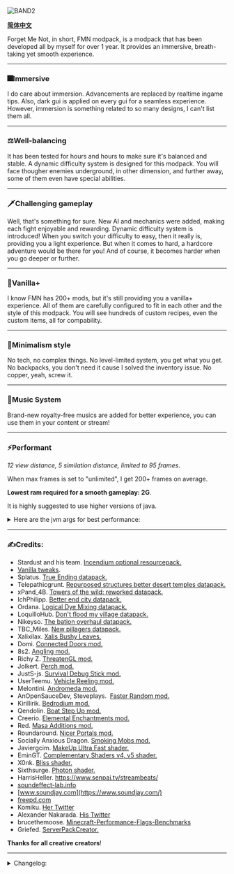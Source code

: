 ![BAND2](https://github.com/Rad586/Forget-Me-Not/assets/99306685/4bf45780-aa77-40ee-a769-95897a52e8e5)

[**简体中文**](./cn/README.md)

Forget Me Not, in short, FMN modpack, is a modpack that has been developed all by myself for over 1 year. It provides an immersive, breath-taking yet smooth experience. 

***
### **🎆Immersive**
I do care about immersion. Advancements are replaced by realtime ingame tips. Also, dark gui is applied on every gui for a seamless experience.
However, immersion is something related to so many designs, I can't list them all. 

***
### **⚖Well-balancing**
It has been tested for hours and hours to make sure it's balanced and stable. A dynamic difficulty system is designed for this modpack. You will face thougher enemies underground, in other dimension, and further away, some of them even have special abilities. 

***
### **🗡Challenging gameplay**
Well, that's something for sure. New AI and mechanics were added, making each fight enjoyable and rewarding. Dynamic difficulty system is introduced! When you switch your difficulty to easy, then it really is, providing you a light experience. But when it comes to hard, a hardcore adventure would be there for you! And of course, it becomes harder when you go deeper or further. 

***
### **🌿Vanilla+**
I know FMN has 200+ mods, but it's still providing you a vanilla+ experience. All of them are carefully configured to fit in each other and the style of this modpack. You will see hundreds of custom recipes, even the custom items, all for compability. 

***
### **🎨Minimalism style**
No tech, no complex things. No level-limited system, you get what you get. No backpacks, you don't need it cause I solved the inventory issue. No copper, yeah, screw it. 

***
### **🎵Music System**
Brand-new royalty-free musics are added for better experience, you can use them in your content or stream! 

***
### **⚡Performant**

_12 view distance, 5 similation distance, limited to 95 frames_. 

When max frames is set to "unlimited", I get 200+ frames on average. 

**Lowest ram required for a smooth gameplay: 2G**.

It is highly suggested to use higher versions of java. 
<details>
<summary>Here are the jvm args for best performance: </summary>
**Allocates 6G by default, change xms and xmx to fit your own need**: 

`-Xms6G -Xmx6G -XX:+UnlockExperimentalVMOptions -XX:+UseShenandoahGC -XX:AllocatePrefetchStyle=1 -XX:ShenandoahGuaranteedGCInterval=1000000 -XX:+SegmentedCodeCache -XX:ReservedCodeCacheSize=188m -XX:NonProfiledCodeHeapSize=80m -XX:ProfiledCodeHeapSize=96m -XX:NonNMethodCodeHeapSize=12m -XX:MetaspaceSize=320m -XX:+AlwaysActAsServerClassMachine -XX:+AlwaysPreTouch -XX:+PerfDisableSharedMem -XX:+UseNUMA -XX:+UseNewLongLShift -XX:+UseVectorCmov -XX:+UseFastStosb -XX:-DontCompileHugeMethods -XX:+UseCompressedOops -XX:+UseCompressedClassPointers -XX:+UseLargePages -XX:+UseFastUnorderedTimeStamps -XX:+UseCriticalJavaThreadPriority`
</details>

***
### **✍Credits**: 
* Stardust and his team. [Incendium optional resourcepack.](https://modrinth.com/resourcepack/incendium-optional-resourcepack)
* [Vanilla tweaks](https://vanillatweaks.net/). 
* Splatus. [True Ending datapack.](https://modrinth.com/datapack/true-ending)
* Telepathicgrunt. [Repurposed structures better desert temples datapack.](https://modrinth.com/datapack/repurposed-structures-better-desert-temples-compat)
* xPand_4B. [Towers of the wild: reworked datapack.](https://modrinth.com/datapack/towers-of-the-wild-reworked)
* IchPhilipp. [Better end city datapack.](https://www.planetminecraft.com/data-pack/better-end-city-by-ichphilipp/)
* Ordana. [Logical Dye Mixing datapack.](https://modrinth.com/datapack/logical-dye-mixing)
* LoquilloHub. [Don't flood my village datapack.](https://modrinth.com/datapack/dfmv)
* Nikeyso. [The bation overhaul datapack.](https://modrinth.com/datapack/the-bastion-overhaul)
* TBC_Miles. [New pillagers datapack.](https://www.planetminecraft.com/data-pack/new-pillagers-better-structures/)
* Xalixilax. [Xalis Bushy Leaves.](https://modrinth.com/resourcepack/xalis-bushy-leaves)
* Domi. [Connected Doors mod.](https://modrinth.com/mod/connected-doors)
* 8s2. [Angling mod.](https://modrinth.com/mod/angling)
* Richy Z. [ThreatenGL mod.](https://github.com/Numelon-Softworks/ThreatenGL)
* Jolkert. [Perch mod.](https://modrinth.com/mod/perch/version/1.0.0-1.19.2)
* JustS-js. [Survival Debug Stick mod.](https://modrinth.com/mod/survival-debug-stick)
* UserTeemu. [Vehicle Reeling mod.](https://modrinth.com/mod/vehicle-reeling/versions)
* Melontini. [Andromeda mod.](https://modrinth.com/mod/andromeda)
* AnOpenSauceDev, Steveplays.  [Faster Random mod.](https://modrinth.com/mod/faster-random)
* Kirillirik. [Bedrodium mod.](https://modrinth.com/mod/bedrodium)
* Qendolin. [Boat Step Up mod.](https://modrinth.com/mod/boatstepup)
* Creerio. [Elemental Enchantments mod.](https://modrinth.com/mod/elemental-enchantments)
* Red. [Masa Additions mod.](https://modrinth.com/mod/masaadditions)
* Roundaround. [Nicer Portals mod.](https://modrinth.com/mod/nicer-portals)
* Socially Anxious Dragon. [Smoking Mobs mod.](https://modrinth.com/mod/smoking_mobs)
* Javiergcim. [MakeUp Ultra Fast shader.](https://modrinth.com/shader/makeup-ultra-fast-shaders)
* EminGT. [Complementary Shaders v4, v5 shader.](https://modrinth.com/shader/complementary-unbound)
* X0nk. [Bliss shader.](https://modrinth.com/shader/bliss-shader)
* Sixthsurge. [Photon shader.](https://github.com/sixthsurge/photon?tab=MIT-1-ov-file)
* HarrisHeller. https://www.senpai.tv/streambeats/
* [soundeffect-lab.info](https://soundeffect-lab.info/)
* [www.soundjay.com](https://www.soundjay.com/)
* [freepd.com](https://freepd.com/)
* Komiku. [Her Twitter](https://twitter.com/RrrrroseAzerty)
* Alexander Nakarada. [His Twitter](https://twitter.com/thenakarada)
* brucethemoose. [Minecraft-Performance-Flags-Benchmarks](https://github.com/brucethemoose/Minecraft-Performance-Flags-Benchmarks)
* Griefed. [ServerPackCreator.](https://serverpackcreator.de/#/)

**Thanks for all creative creators**! 

***
<details>
<summary>Changelog: </summary>


### **2.7.0**
  - Brewing revolusion! Added 66 potion effects with their recipes(kjs)! Be aware, witches may throw these potions towards you(kjs)!
  - More enchantments! Added 28 new enchantments(kjs)! Some curses are useful, sometimes...
  - Pillagers, vindicators, piglins, piglin brutes may use different weapons with special abilities(kjs)!
  - Added threatengl, which brings explosive client performance boost.
  - Option presets thanks to options profile mod!
  - Refactored scripts for twice, now it should be much more performant(kjs).
  - Rethought, and improved combat experience. Now you can deal damage instantly, and attack faster(of course with a bit lower damage). Also, "hold to attack" was banned for the new "click to attack" experience.
  - Added icterine. Though I disabled almost all advancement, there're still some to keep incendium working.
  - Added geckolib armor compat. I doubt if this will boost performance...
  - Reverted terrain height modification in tectonic.
  - New item: medallion of undying(kjs)! A nether-only version of totem of undying, can be crafted with gold blocks!
  - Not-new weapon(forgot to list in 2.5.0): snowwhisper! It's a katana which can perform special combinations of attack based on sprint/courch/mid-air! Killing strays may drop this weapon.
  - New weapon: inferno! It's a staff with the ability to summon fireballs! Shift+right click to merge all small fireballs into a big one; right click to shoot a single fireball! Killing husks may drop this weapon.
  - New item: heart of demon! It revives you... or not? Dropped by wither or wither skeletons!
  - Vanilla bug fixed: end-to-overworld travel will NOT clear your potion effects now, besides jump boost and slow falling(kjs).
  - Vanilla bug fixed: player re-loggin will NOT reset the amplifier of potion effects now(kjs).
  - Tried fixing NaN health bug on player(kjs).
  - Someone forgot to add a recipe for gold keys and void keys, now they can be crafted, I promise.
  - Replaced mysterious bundle with the one in andromeda. It's funny to throw them everywhere.
  - Replaced dismount on hurt feature with the one in andromeda.
  - Implemented some creeper mechanics(kjs), disabled mob griefing gamerule and removed health blast.
  - Replaced wither skeleton skulls with skeleton skulls in outposts in nether.
  - Rebalanced loot in underground structures of terralith, also nuked copper there. You can't hide from me <evil laugh>.
  - Drowns will spawn in the pools of caves now.
  - You may encounter illusioner disguised pillager! The pillager is sus(kjs)...
  - Killing player for 3 times heals ender dragon by 50% of its max health(kjs). Enderdragon, I've come to bargain...what?
  - Increased damage of enderdragon by about 1.3x. *evil laugh*
  - Being killed by ender dragon decreases your max health by 1 in total(kjs).
  - Fixed the health of ender dragon being null on last hit(kjs).
  - Eye of ender will glow after being dropped(kjs).
  - Removed "no slime block fall damage" feature(kjs).
  - Implemented item toss, removed droplight and its dependencies(kjs).
  - Updated zh_cn translation.
  - Moved options.txt to kubejs/config folder, now it won't override user configs(kjs).
  - Red nether bricks now drops nether bricks if mined without silk touch.
  - Dropping into the void of end will teleport you back to the surface, at the cost of 6 hearts.
  - Pre-loads nether and end to avoid teleportation lags on the first time(kjs).
  - You won't spawn on mountains now.
  - Removed nullscape.
  - Removed spoorn bounty mobs.
  - Removed spark. Why I'm always forgetting about this...
  - Removed arrow entity loop drop.
  - Removed remove kjs default lang.
  - Removed health blast.
  - Added morejs.
  - Added stoneworks. More blocks for builders!
  - Added texels paintings.
  - Added this is what u need.
  - Added back fuel info.
  - Added back shulker loader.
  - Updated modernfix.
  - Updated immediately fast.
  - Updated faster random.
  - Updated bad optimizations.
  - Updated kubejs.
  - Updated emi.
  - Updated fancy menu.
  - Updated fabrication.

### **2.5.0**
  - Entity AI optimizations thanks to mobtimizations!
  - Overhauled end biomes thanks to nullscape! Also comes with new implementions of gravity in end(kjs)!
  - Optimized world generation. It might stutter a bit(since the chunk is loading too fast) on launch, but it should be fine shortly. Capped chunk builder thread to 2 so there will be less lag spikes. Basicly, it's about less, and less fancy features, and two less layers of noises.
  - Updated faster random. Worldgen should be faster now, though you may face some inconsistencies in old worlds.
  - Rewrote scripts, some would be much faster now, some get much better readability(kjs).
  - Overhauled enchanting system. Anvil's cap has been set to 50, but you won't get cursed for enchanting too much.
  - Vaster landscape!
  - Progressive bosses mod has been replaced by be style wither and true ending now. Enjoy the boss fight!
  - Now you can toggle auto pickup! Small, but revolutionary.
  - Deduplicated some feature and structure generation to make worldgen faster and more consistent.
  - Fixed end to overworld teleportation trggering respawn scripts(kjs).
  - Mob attacks may inflict you with special effects! That's what we need to make those mobs more "special"!
  - Fixed time command messing up the blood moon event(kjs).
  - When having glowing effect, being hit makes nearby monsters target you(kjs).
  - Reduced lag spikes in shattered savanna and dark forests.
  - Replaced structure essentials with async locator.
  - Better configured servercore so there will be less lag spikes.
  - Tiny optimization to piglins.
  - Creepers may cause area effect cloud on explosion(kjs).
  - Pillagers may shoot firework rockets, even blow their goat horn(kjs)!
  - Candle-like flower placing behavior thanks to flower patch! Also made these flowers generate in world!
  - Fancier swamp thanks to swampier swamps! Also, like newer versions of Minecraft, skeletons that shoot poisonous arrows will spawn in swamps!
  - Now there won't be incompabilities with world map mods(kjs).
  - New tower varients thanks to myself and totw modded! You can take my structures to your modpack, I'm just too lazy to make a seperate datapack.
  - New structures thanks to hopo better ruined portals! Some of them are burried underground, but I made them generate on the surface lol. Also coming with some balance tweaks.
  - New transportation method, carts! You can pull it yourself, or a horse!
  - New transportation method, amethyst feather(kjs)! It grants you the ability to glide for a short time!
  - You can't break guarded chests now(but you can still bomb them or use a hopper).
  - You can't use pearls in water now(kjs)!
  - Parrots won't get off for falling! Also, if you have a parrot on shoulder, you are immune to fall damage(kjs). Added perge.
  - You can use debug stick in survival mode with limited function now. Added survival debug stick.
  - Tiny storage thanks to andromeda! Now you can store items in crafting slots, just like those good ol' days!
  - Backported wolves thanks to backported wolves mod!
  - Now you can only have 3 wolves(kjs).
  - The arrow used to kill the entity drops itself. Added arrow entity loot drop.
  - Ruined portals chests have a low chance to summon cursed armor! Be aware, these creatures(or armor sets?) are from the nether, they can break blocks!
  - Now you can place ladder without supporting blocks! Added lengthy ladders.
  - Now you can crouch to hit villager guards. Also, hitting iron golems and villagers requires crouching too(kjs).
  - Added vehicle reeling.
  - Implemented torch hit in a genius way. Removed torch hit.
  - Fixed pets not being full health after tamed(kjs).
  - Fixed loot tables of living things mod.
  - Fixed fake weakness effect caused by creeper explosion(kjs).
  - Mobs leave boat/minecart when hurt by player(kjs).
  - Getting hit underwater lowers your air level(kjs).
  - Players can avoid insta-death once for every 6 days(kjs).
  - Tamed entities won't die from *some* damage sources(kjs).
  - Villager trades won't reset now, but keep in mind that their trade won't reset on workstation change! Also balanced villager trade.
  - Attacking iron golem or snow golem with matching tool deals extra damage(kjs).
  - Holding a shield when on fire damages it(kjs).
  - Disabled charged creeper spawning.
  - Nuked allays(for performance).
  - Enabled magnets(andromeda).
  - Death dropped items won't despawn now(kjs).
  - Implemented manually dismount(kjs). Removed this boat is mine.
  - Implemented bed benefits(kjs). Removed bed benefits.
  - Capped max milk bucket stack size to 4.
  - No fall damage on slime blocks anyway(kjs)!
  - Right-clickable recovery compass and clock(kjs).
  - Disabled tempting villagers using emerald blocks(for performance).
  - Removed combat enchantments(for performance).
  - Some animals won't despawn now, enjoy farming!
  - Changed spread type and salt of some structures.
  - Nuked copper in illagers' jungle fort and villagers' ship.
  - Corrected those dumb misspells("dialouge") in the lang file of kubejs(kjs).
  - Sorted server scripts(kjs).
  - Tooltip for spawners and debug stick(kjs).
  - Added kubejs additions.
  - Other things I forgot or too lazy to list.
  - Removed environmental creepers. It's function has been implemented in majrusz's difficulty.
  - Removed dragon fight. It causes crashes during the dragon fight.
  - Removed glow inc sac, it's function has been implemented in unaverage tweaks.
  - Removed custom speed, it's causing some rare crash.
  - Updated tectonic.
  - Updated andromeda.
  - Updated unaverage tweaks.
  - Updated fabrication.
  - Updated modernfix.
  - Updated immediately fast.
  - Updated bad optimizations.
  - Updated emi x2.
  - Updated fancymenu x3.
  - Updated library mods: fabric language kotlin, architectury, cupboard, konkrete and rhino.
  - Updated fabric loader.

### **2.3.0**
  - Monsters' great fight back!Pillagers may use firerockets(for once), mob groups may appear, creepers have explode dmg reduction, and have a chance to carry debuffs, evokers may use their totem, undead armys would appear if you killed too many of their fellows.After slaying the ender dragon, monsters would be even more deadly.Added majruszs difficulty.
  - Many-many blocks now has roughness and flexibility, though the variation is hard to notice, but you'll find it more exciting to explore the world!
  - New enchantments thanks to majruszs enchantments!
  - Implemented limited lives mod using kjs.Removed limited lives.
  - Fixed super blood moon related stuffs.
  - Nuked glow squids.Use glowstone dust instead!
  - More netherite staffs will be in chests of nether structures.
  - Nerfed dragon weapon and armors.
  - Banned explode and soul devourer enchantment.
  - Added loots for ocelots, frogs, alleys, foxes and bees.
  - Slightly highered secret chest mimic chance.
  - Better loading screen transition.
  - Text tip addon for anvil.
  - Tip for the first time you left click a waystone and killed a iron golem.
  - Disabled ravager death animation for compability.
  - Fixed target dummy item name not translated.
  - Updated modernfix.
  - Updated emi.
  - Updated fancymenu x2.
  - Updated fmndis.

### **2.2.1**
//Some essential fixes.
  - Fixed a crash relating to takes a pillage.
  - Serverpack is useable now lol.
  - Fixed format error relating to end island enderman.
  - Several optimizations to reduce lag spikes.
  - Brought back bad optimizations.
  - Optimized startup scripts for a bit.
  - Fixed the game not using system language by default.
  - Updated fancymenu, should fix a bunch of tiny visual glitches.Ported all UI custimizations to fit the new version.
  - Changed the criteria of triggering item pickup tip.
  - Disabled glass bottle throwing.
  - Added seamless loading screen.
  - Tip for first broken log.
  - Temporally removed progressive bosses for compability.
  - Brought back universal enchants.
  - Banned spider armor.
  - Reduced leaf drops.
  - Items dropped on death now have glowing effect.
  - Removed custom splash screen.
  - Removed remove reload screen.

### **2.2.0**
//Now we've reached the sweet point where chunk loading fast and fps being stable.
  - Fixed a crash relating to mcda.
  - Fixed a crash caused by villager config.
  - Optimizations for quicker chunk response.
  - Replaced smooth boot with stutter fix since it's more efficient.
  - Script optimization.
  - Disabled leaf slow for better performance.
  - Removed FMNS(terrarian slimes).I've had enough with those wierd hitboxs.
  - Disabled water bubble and lava fire jet effects for better performance.
  - Nerfed mending by introducing levels to it.
  - Increased damage of zombies and skeletons in hard difficulty.Increased health of creepers in hard difficulty.
  - Lowered chance of getting diamonds in small blimp.
  - Reduced the amount of ender pearls needed to crafting recovery pearls.
  - Stronger zombie villagers.
  - Now you can scrol through bundle.Added bundle scroll.
  - You can put fishes back into the water now!
  - Enhanced mountain generation!Updated tectonic.
  - Tip notice sound and tip in the loading screen.
  - Changed salt and seperation of large structures so they won't generate next to mid structures(hopefully).
  - Added presence footsteps.Disabled auditory block sounds.Pretty chill.
  - Offhand shields are hidden when not used.Added shield disruptor.
  - Spiced up jumping and moving(forward and backward) camera.Added camera overhaul.
  - Changed the timing the recovery compass is given.
  - Fixed tool select and use sound.
  - Better enchantment description for impaling.
  - Fixed chest tip.
  - Added tips for redstones and torches.
  - Removed underwater particles.
  - Increased opacity of rain.
  - Removed universal enchants for compability.
  - Replaced armorful with wolves with armor for better performance.
  - Removed tumbleweed for better performance.
  - No monsters will spawn on skylands now.Enjoy the scene.
  - Removed mes.
  - Removed fish on leash.
  - Updated emi x2.
  - Updated fabrication.
  - Updated harvest with ease.
  - Updated enchant tweaker.

### **2.1.2**
  - Pitch variants for ambient sound effects!
  - New illagers thanks to it takes a pillage mod!
  - Reworked recovery pearl.
  - Fancier ender dragon fight thanks to true ending datapack.
  - Overhauled hunger regen system, like what combat test does.Added good oi' regen.
  - New structures to explore!Added dungeons arise seven seas.
  - End structures won't spawn on end main island now.
  - Changed to use player stage instead of persistent data, should avoid death reset.
  - Illagers may wear armors now.Replaced wolves with armor with armorful.
  - New slime machanics and animations thanks to luna slimes mod.
  - Disabled amethyst growing.It should be a rare resource, not something easily farmable.
  - Fixed player startup script running on server side.
  - Removed natural regen for wolves and iron golems.
  - A stage cleaner to avoid too much things stored in player data.
  - Insta-break gracefully!Added relaxed instabreak, of course along with a tip.
  - 20+ health points now displays in one line.Added colorful hearts.
  - Added tumbleweeds!
  - Added new end structures.Added mes.
  - Brought back custom villager trades.
  - Reduced pillager follow range.
  - Greatly reduced quartz in chests.
  - Better slime hit effect.
  - Fixed ender dragon tip.
  - New tips for: obsidian, grass, horse, llama, wolf, amethyst clusters.
  - Made gui physic unable to trigger.Some players are complaining about this feature, so here we go.
  - You won't spawn in ocean biomes now.
  - Silenced some ambient soundfx and the dumb guardian curse sound.
  - Added bad optimizations, hopefully bringing some performance boost.
  - Added unaverage tweaks.
  - Added randomized default fireworks.Happy new year!
  - Updated andromeda x2.This time coming up with bundle and bricking particles, lockpick sounds and so much more.You'll like it.
  - Updated modernfix x2.
  - Updated emi.
  - Updated fabrication x3.
  - Updated go fish.
  - Removed piglin safety(function overlapped).
  - Removed better hidden chat(no longer needed).
  - Removed eldritch mobs.
  - Removed spark.It's for testing purpose only.

### **2.1.1**
  - Undead curse is now incompatible with dark curse.
  - Golden keys can be smelted or blasted now.
  - Added a tip about crafting golden keys and rabbit hide.
  - Moved crafting table tooltip to a ingame tip.
  - Fixed boat/minecart not useable.

### **2.1.0**
  - Replaced guide with realtime ingame tips.
  - Implemented all background things via kubejs.Removed ftbquests and its dependencies.This took some time but it's all worth.
  - Reintroduced vanilla music into the modpack!43 new musics!
  - Added a lovely tip button for smithing table, anvil, crafting table, and disenchanter.
  - Fixed a rare ender pearl crash.
  - Fixed a xp duplicate method.Be aware of the combination of binding curse + bag of soul!
  - Chests are now guarded by monsters!However, you can craft golden key to unlock them anyway. 
  - Zombie mobs can spawn with or pickup items and throw them!They might be dumb, but they will find their way.
  - Tooltips for crafting table and enchanting table.
  - Lowered chance of getting unique weapons from piglin brutes.
  - Highered attack dmg of skeletons.*Stand by*
  - Retextured dye bottle, now it looks vanilla.
  - Added tooltip for difficulty selection button.
  - Added tip on first respawn, first broken stone, first broken deepslate iron ore, first eaten food, first picked up soul star, first hit zombie, first hit skeleton, first hit creeper, first hit creeper, first hit slime(or magma cube), first hit villager guard...You will know them in game.
  - Ghasts explode on death, haha.New death animations for them, too.
  - Adult zombie villagers are much stronger now, however, baby zombie villagers won't attack you.Also lowered chance of villager convertion.
  - Lowered guardian movement speed.
  - Removed upper iron ore in mountain biomes.
  - Fixed oak boat name.It's the one and only.
  - Fixed item frame render.Somehow I turned it off.
  - Enchanted golden feathers may appear in tower chests now.
  - Reduced bed explosion power.
  - Nerfed hatchet.
  - Removed llama steeds.It's function is already implemented in tweakeroo.
  - Removed oxidized copper things in ruined town.
  - Updated andromeda x2.
  - Updated waystone.
  - Updated fabrication.
  - Updated fabric api.

### **2.0.0**
  - Boss musics and credit musics are back! 
  - Lowered ender dragon natural regen and fire ball attack strength.
  - Capped evolving enchantment from 5 to 2.
  - Fixed netherite greathammer and spear upgrade recipe.
  - Fixed soul star recipe.
  - Tried nuking copper ores again...
  - Reduced follow range of end island enderman.
  - Updated MakeUp shader, no black screen now.
  - Now incompatible with world map mods.Stop teleporting.
  - Several gamerule optimizations.
  - Updated recipe essentials.
  - Updated EMI x2.
  - Updated Harvest with ease.
  - Updated fabication.
  - Updated BOMD.
  - Updated modernfix.

### **2.0.0b**
//Take a deep breath in the nature and enjoy the future of Forget Me Not modpack.
  - Gorgeous terrain generation and ambient sounds.
  - More variety of structures and better structure set.
  - Game version changed to 1.19.2.
  - More balanced.
  - Better optimized.
  - Less mods.

### **1.3.3**
  - Added new musics! Those are all from Komiku, an amazing artist! 
  - Added translate key to guide. One guide for multiple languages! 
  - Overhauled default item enchantments. 
  - Updated enchantment group. 
  - Added audio engine tweak. Hopefully it's a fix to the bug relating to sound pool. 
  - Disabled guard offhand items. Hopefully a fix to those rare giant lag spikes. 
  - Ranged attacks can bypass invulnerability frame now. Made multishot not compatible with infinity, power and void shot. Ranged mobs are stronger now. 
  - Longer death item despawn time(20min). 
  - Cleaned up some kubejs code. 
  - Updated translation for MC dungeon weapons. 
  - Disabled levitation shot. With levitation shot Ⅲ, you can literally fly. 
  - Lowered required mob kills in super blood moon. 
  - Added the bastion overhaul. 
  - Made ladders on regular waystone tower go straight to the top. 
  - Phantoms can't fly through walls now. 
  - Replaced raw gold blocks in desert monument with deepslate gold ores. 
  - Reduced nether ore size. Mining in nether is op, giving player too much experience. 
  - Breaking your own waystone now only drops a soul star. However, you would receive one more soul star at the first time. 
  - Turned the dolphin riders in undead private ship to guardian riders. 
  - Added no more underwater dismount. Now there're really guardian riders. 
  - Monsters in shiraz palace won't drop armors. Wither skeleton in shiraz palace are replaced by normal skeletons, they now have punch bows. 
  - Disabled zero gravity enchantment. 
  - Lowered overworld monuments generation rate. 
  - Made scorched mines generate in icy biomes. 
  - Made waystone teleportation cost always 1. 
  - Reduced burned zombie spawn weight and count in toxic heap. Reduced follow range of burned zombies. 
  - Reduced pillager follow range. 
  - Deleted the unforceload function. 
  - Removed FMND. Extracted dimensions in mining dimensions as a datapack. 
  - Enchanting tables now won't need a book to craft. No book, just 100% magic. 
  - Changed max entity view distance for projectiles to 80 so they won't look glitchy when the simulation distance is low. 
  - Removed seperated leaves. It somehow makes bushes in jungle bald. 
  - Highered load priority of fmn tweaks. 
  - Cleaned up FMN custimization and Localization, maybe making the game launch faster. 
  - Reduced spawner check range, improved performance for a little. 
  - Throwable bowls and glowstone dusts. 
  - Made startup message being sent on action bar. 
  - Made tooltip in mcdw and mcda darker, enhancing readability. 
  - Changed lunar event message from chat to hot bar. 
  - Removed aquatictorches. 

### **1.3.2**
  - Fixed a giant lag spike happening in raid. Disabled evoker and vindicator death animation. 
  - Increased min height to take fall damage. Added minfalldistance. 
  - Fixed sand layer texture. Updated FMNIW. 
  - Fixed a experience duplication method. Disabled reverse soul crystal crafting. 
  - Translated travelers' maps. 
  - Right click the bell to highlight raiders for 10 min. 
  - Replaced the copper blocks in ice tower and castle with varients of prismarines. 
  - Iron golems and cats can walk on powder snow now(sounds weired), also immune to freeze damage. 
  - Disabled shark and whale spawning. We don't need those big spining creatures underwater. 
  - Increased movement speed of vindicators. 
  - Tweaked loot tables in icy biomes. 
  - Nerfed speed modifer in dungeon armors. Nerded snow armor set. 
  - Disabled reckless enchantment. Too bold in early game whilst being op in end game. 
  - Reduced death item spread. Now you won't be a item firework anymore. 
  - Reduced loot in shiraz palace and scorched mines. 
  - Prevented player from hurting guard villagers(however, you can still irritate them using flint and steel). You won't want to fight them, trust me. 
  - Players drop more exp on death. 
  - Hunger acts as if the difficulty is noamal. 
  - Set the teleportation level cost cap to 2. 
  - Nerfed cackling broom. Disabled cackling broom crafting recipe. 
  - Tweaked anvil recycle recipe. 
  - Increased crop stack size to 72. 
  - Removed diamond stack limit. 
  - Increased durability of armors that guards wear. 
  - Disabled desert ruin generation. 
  - Reduced pricky pear spawn rate. 
  - Removed copper in terralith's loot tables. 
  - Updated effect of golden feather. There's a tiny levitation! 
  - Increased bundle despawn timeout. 
  - Updated death animation for new added animals. 
  - Removed sand layer loot table. 
  - Removed leather drop in inquisitor's loots. 
  - Updated modernfix. 
  - Removed error recipe messages in log. 
  - Updated structure essentials. 
  - Cleared unused textures for faster launching. Updated FMN animals. Updated FMND. 
  - Updated FTB Quests. 
  - Removed whereisit. I don't think there're that many new items added in this modpack. 
  - Removed fabric shield lib. 

### **1.3.1-hotfix**
  - Greatsword of blood can drop by piglin brutes now. I forgot... 
  - Fixed day and night cycle. 

### **1.3.1**
//Better late than never. 
  - Updated biome tags, improving compability. 
  - Rolled back the health bar render type to only bar. 
  - Added crown of scarlet and greatsword of blood. Piglin brutes have a chance to drop them. 
  - Tweaked carrot mode curve. 
  - Replaced immersive weathering with FMNIW, improving performance. 
  - Added Yungs Better End Island. 
  - Disabled auto planting feature in andromeda cuz there's already saplanting mod. 
  - Rolled back verison of seperate leaves. It's 1 tick faster, hooray! 
  - Removes all force loaded chunks on logging in, improving performance. 
  - Fixed gold nugget and gold ingot smelting and blasting recipe. 
  - Removed Sundown Syndrome. It's broken somehow. 
  - Disabled mob rendering in spawners cuz it's causing visual glitches with shader, also, a lag spike. 
  - Fixed iron armor wrong shift-placement in smithing table. Tweaked plate armor recipe. 
  - Villager guards, reindeers, lammergeier, horned sheep and all kinds of sheeps, chickens, rabbitsnow can walk on powder snow and immune to freeze damage. 
  - Throwable glass bottles. That's what all we need. 
  - Now you can pick up chests(while keeping it's content) using minecart thanks to andromeda. 
  - Halved ender dragon HOTV. 
  - Lowered spoorn bounty mob spawn rate. 
  - Lowered spawn weight of lammergeiers. 
  - Tweaked bundle recipe. It's painful to chase these rabbits. 
  - Leather boots now have feather fallingⅠ naturally. 
  - Fixed rhino loot table. 
  - Lowered lava slime spawn rate. 
  - Nerfed baby frostbitten zombies, burned zombies and husks. 
  - Nerfed blue slimes. 
  - Added goat pelt to wool recipe. Goats can drop mutton now. 
  - Glacial hunter may drop ruggled climbing gear armors now. 
  - Cleared all recipe advancements. 
  - Replaced deepslate redstones in scarlet mountains with crimson hyphae. 
  - Dark gui for adding waypoint gui in advanced compass. 
  - Smithing tables can be mined by pickaxes now. Smokers can be mined by axes now. 
  - Changed enchanted hit and critical hit particle. 
  - Slightly changed the texture of golden feather and guard villager's helmet. 
  - Disabled physic compat of bliss shader. It's compatible already. 
  - Removed improved stations. Hey, is anyone really using these? 
  - Removed YDM's weapon master. 
  - Removed kiwi, it's for testing purpose. 

### **1.3.0**
//It's all the small things that matters. 
  - Fixed carrot mode. I didn't really noticed that until I start cooking and gain no extra hearts. 
  - Tagged crafting. No more log spams, better compability, more reasonable. There's still some failed-to-parse recipe caused by other mods, but they're not important. 
  - Unique equipments for guard villagers! Guards won't eat forever now. 
  - Changed tooltip of armors in mcda. Now it matches the armor set bonus. 
  - Fixed mob spawning in certain biomes. Now there won't be just slimes or pigs in several biomes. There were some duplicated keys and misspelled IDs. Sorry! If there's still any issue like this, plz report on the issue tracker. 
  - Overhauled drops of knife-killed animals. 
  - Removed spoorn bounty weapons for balancing reasons. 
  - Fixed dimension lock for day 100 not working in modded dimensions. 
  - Updated guide. Added "Sundown Syndrome". 
  - Banned enchantment in mining dimensions mod. Replaced mining dimensions with FMND. 
  - Fixed delayed damage receiving after long-time playing I guess. 
  - Fixed wolf and iron golem HOTV. 
  - Added meat slice(and it's eating animation) in compat of farmers delight. 
  - Fixed C2ME ore rate log spam. 
  - Replaced no recipe book with nerb, improving performance. 
  - Disabled amethyst golem spawning. Originally it may spawn in boulders in taiga...
  - Added Narrus Yeetus. Removed rebind narrator. Improved game launching speed, I guess. 
  - Added removee2jworldgen. 
  - Iron lightning rod, not copper lightning rod lol. 
  - Added golden feather in replace of slow falling potions. 
  - Slightly highered death punishment. 
  - Fixed loot table of frost crates. 
  - Changed tooltip of soul stars. 
  - Craftable waystones. 
  - Added condition "killed_by_player" in most entity loot tables. 
  - No elite ender dragons and withers. 
  - Disabled lobber zombie spawning. 
  - Reduced max health of ghasts in the nether. 
  - Nerfed zombified piglin babies. 
  - Highered loot chance of dungeon weapons, while lowered loot chance of simply swords. 
  - Sentries in pipe line now may drop ender eye. 
  - Dune blaze now may drop blaze powder and gold ingots. 
  - Removed ropes in chests from abandoned mineshaft. 
  - Removed redstones in barrels of undead private ship. 
  - Removed redstones in better strongholds. 
  - Added back ravagers in raiders. 
  - Scorpions can now spawn in jungles now. 
  - Added spawn cost for whales. 
  - Expanded stone crafting materials. 
  - Reduced vulture and lammergeier follow range. 
  - Reduced movement speed of water creature and axolotl. 
  - Player startup message. 
  - Updated on-hit particle for more mobs. 
  - Fixed pricky pear recipe. 
  - Disabled health increase of animals in living things and earth to java mobs. 
  - Certain minor fixes. 
  - Weaponized doors. 
  - Updated redirector. 
  - Updated the impossible library. 
  - Updated FTB teams. 
  - Added complementary v5. 
  - Added Bliss. 

### **1.2.3**
  - Removed ravager from patrols. 
  - Fixed spawn rate of monsters in rotten creatures. Originally it's config doesn't works... 
  - Disabled speedster and sprinter ability. 
  - Lowered vein mining hunger cost. 
  - Highered chance of amethyst golem spawning in geodes. 
  - Added a rate for quartz to drop. 
  - Reduced drop count of lapis ores. 
  - Banned salt water eel and nautilus. 
  - Highered movement speed of piglin beast and vindicator. 
  - Nerfed guard villagers in hard difficulty. 
  - Slightly lowered skeleton health in hard difficulty. 
  - Changed light, lapis, creeper, ocean, totem, blazing, draconic, cheese, icy heart aspect recipe. 
  - Tweaked anvil recycle recipe. 
  - Banned enchanted golden apple crafting. 
  - Removed copper ore in windswept spires. 
  - Removed redstones in lich tower chest. 
  - Lowered CIT check rate to gain back some performance. 
  - Replaced some textures in advanced compass, hopefully it would improve render performance. 
  - Guard villagers now won't have iron great sword as their weapon. 
  - Added fish no stuck. 
  - New death animation for iron golems. 
  - Changed lapis animation on enchanting table so they won't look confusing(like normal drops). 
  - Tweaked magic fire animation. 
  - Updated translation for JEI. 
  - Updated Living Things. 
  - Changed some textures and descriptions in illager invasion mod to fit in the modpack. 

### **1.2.2**
  - Fixed an experience duplication method. Disabled soul crystal stacking. 
  - Difficulty based boss attributes and dimensional monster attributes. 
  - Time based monster attributes(starting at day 40). 
  - Added Just Enough Farmers Recipes. How could I forget it... 
  - Added redirectionor. Updated redirectionor. 
  - Disabled phantom spawning if player didn't sleep for long. 
  - Fixed recipe couldn't be shifted to workbench. Removed visual workbench. 
  - Extended fps reduce timeout. 
  - Highered death punishment. 
  - Lowered extra slime loot chance. 
  - Nerfed baby hoglins. 
  - Rolled back attributes of burned zombie. 
  - Disabled freezing enchantment. 
  - Lowered unique loot table(simply swords) weight. 
  - Lowered burned spawn weight in crimson forest. 
  - Tweaked fishing loots. 
  - Lowered diamond fish weight. 
  - Added Logical Dye Mixing datapack. 
  - Disabled redstone ore spawning in better mineshafts. 
  - Disabled witch redstone drop. 
  - Disabled pillager emerald drop. 
  - Dark gui for easy anvils. 
  - Added translation for colorize. 
  - Neater item tags. 
  - Updated modren fix. 
  - Updated Illager Invasion. 
  - Updated fabrication x3. 
  - Updated separated leaves x2. 

### **1.2.1**
//1.2.1 mainly focuses on bug fixes and performance improvement. 
  - Fixed waystones not generating on nether towers and end towers. 
  - Players in the end dimension can fall through the void to the overworld. 
  - Added servercore. Removed get it together drops. 
  - Fixed lanterns being water logged in structures. Removed Lanterns Belong On Walls. 
  - Removed project: save the pets. 
  - Removed sneaky curses. 
  - Removed extended armor bars. 
  - Disabled monster berserk and duplicator ability. 
  - Disabled bone spider, seahorse and mantaray spawn. 
  - Disabled mud lake generation. 
  - Added separated leaves. 
  - Removed experience bottle as disenchanting catalyzer. Added soul star to experience bottle recipe. 
  - Removed ravager from raider list. No elite ravagers. 
  - Expanded entitiy list that count to the kills of soul star dropping. 
  - Tweaked mummy spawn biome so they won't spawn on beaches. 
  - Removed redstones in vanilla structure chests. 
  - Disabled boulder zombie spawn. 
  - Disabled fire protection enchantment on items. 
  - Nerfed nameless blade and resolutet tempest knife. 
  - Lowered burned zombie health. 
  - Slightly reduced burned zombie group size in crimson forest and soul sand valley. 
  - Removed renegade armor recipe. 
  - Added eating animation for heart aspects. 
  - Neater block break particles. 
  - Tweaked meat texture to fit in vanilla style. 
  - Tweaked pumpkin blur, now it's more like a pair of sunglasses. 

### **1.2.0**
  - New dimensions added. 
  - New biome specific mobs and their varients added. 
  - Bedrocks are replaced by obsidians. 
  - Updated dimension music. 
  - Balanced boss fight. 
  - Updated guide. 
  - Disabled trillium generation. Removed herb. 
  - Now chopping mode doesn't need an axe or your bare hand. 
  - Now skulls won't drop from animals in better animals plus mod. 
  - Fixed item frame. Removed Click Through. 
  - No elite bosses. 
  - Disabled regen ability of elite mobs. 
  - Disabled copper ore generation in old growth spruce taiga. 
  - Highered guardian ability chance. 
  - More iron level weapons. 
  - Now knifes in farmers delight mod are seen as matching tool to break grass(and obtain wheat seeds). 
  - Updated Modern Fix.  
  - Updated Andromeda. 
  - Updated IlmusuEnchantments. 
  - Updated Fabric Language Kotlin. 
  - Tweaked entity view distance. 
  - Updated e4mc. 

### **1.1.1**
  - Fixed mimic rate. 
  - Fixed mount hud. 
  - Fixed shovel breaking speed. 
  - Mitigated death punishment. 
  - No elite terrarian slimes, zombie&skeleton lackey and scrab. 
  - Dune blazes won't drop redstone now. 
  - Disabled illagers in illager invasion mod rendering on compass. 
  - Reduced terrarian slime spawn rate. 
  - Slightly lowered chest spawn rate. 
  - Disabled indirect torch hit. 
  - Patchouli books now can't be crafted. 
  - Updated Modernfix. 
  - Updated IllagerInvasion. Disabled invoker's boss bar. 
  - Updated IlmusuEnchantments. 
  - More effective loyalty trident returning from void. 
  - Secretly updated guide. 
  - Removed Super Duper Vanilla cause my custom color scheme kinda sucks. 

### **1.1.0**
  - Terrarian slimes won't attack player from that far away. Finally! 
  - Added unique boss loots. 
  - Fixed several loot tables so there won't be missing items or enchanted books acan't be used. 
  - Overhauled structure generation. 
  - Better boss fight. 
  - Custom villager trades. 
  - Custom piglin trades. 
  - Enderman now can use ender pearl. 
  - Readded and updated UniversalEnchants. 
  - Added BetterTridents. 
  - Updated guide. 
  - Reduced mob health in blood moon. 
  - Mitigated death punishment. 
  - Fixed several biome spawners. 
  - Reduced enchantment stone drop rate. 
  - No elite endermites and silverfishes.
  - Villager discount cap set to 60%. 
  - Updated IlmusuEnchantments, now config options are valid. 
  - Deduplicate some enchantments. 
  - Less monsters in sakura valley and sakura grove. 
  - Piglins now can be distract with more items. 
  - More hero of the village gifts. 
  - Redstones now won't be in chests. 
  - Cobblestones now can be crafted into stone buttons and pressure plates. 
  - Zombie lackey won't drop copper ingots now. 
  - Dyes now can be thrown to dye more things. 
  - Throwable anvils. 
  - Updated Andromeda. It's an amazing mod. 
  - Updated PuzzlesLib. 
  - Removed AxesAreWeapons. 
  - Reduced mob block break interval. 
  - Changed the look of experience bar for a lil bit. 
  - Removed ItemBlacklist. I forgot to delete it. 
  - No plant model offset, perfect. 
  - Grass now looks shorter. 
  - Removed FPS-Monitor. 
  - Removed Naiy. 
  - Updated Balm. 

### **1.0.1**
  - Balanced lava slime spawn rate in nether. 
  - Fixed a crash happening during dragon fight. 

### **1.0.0**
  - Added back some mods, now they are approved in the non-curseforge mod list. 
  - Fixed consistent error chat message. 
  - Added 100 days goal. 
  - Added EasyAnvils. 
  - Added livingThings. 
  - Added IllagerInvasion. 
  - Added UniversalBoneMeal. 
  - Added LeavesBeGone. 
  - Added BetterSafeBed. 
  - Updated IlmusuEnchantments.
  - Updated AxesAreWeapons. 
  - Updated MouseWheelie. 
  - Updated PuzzlesLib. 
  - Removed Chunky. 
  - Removed IllagerExpansion. 
  - Removed MonstersInTheCloset. 
  - Removed AnvilFix. 
  - Temporarily removed UniversalEnchants. 
  - Nerfed ghasts. 
  - Added death animation for some mobs. 
  - Updated guide. 
  - Fireproof for more netherite-made items.
  - Updated BetterEnchantBook config. 
  - Removed Herobrine
</details>
